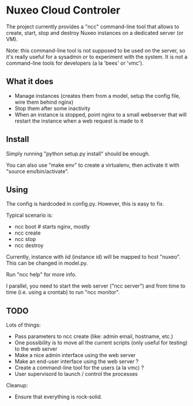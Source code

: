 Nuxeo Cloud Controler
=====================

The project currently provides a "ncc" command-line tool that allows to
create, start, stop and destroy Nuxeo instances on a dedicated server
(or VM). 

Note: this command-line tool is not supposed to be used on the server,
so it's really useful for a sysadmin or to experiment with the system.
It is not a command-line tools for developers (a la 'bees' or 'vmc').

What it does
------------

- Manage instances (creates them from a model, setup the config file,
  wire them behind nginx)
- Stop them after some inactivity
- When an instance is stopped, point nginx to a small webserver that
  will restart the instance when a web request is made to it

Install
-------

Simply running "python setup.py install" should be enough.

You can also use "make env" to create a virtualenv, then activate it
with "source env/bin/activate".

Using
-----

The config is hardcoded in config.py. However, this is easy to fix.

Typical scenario is:

- ncc boot # starts nginx, mostly
- ncc create 
- ncc stop <iid>
- ncc destroy <iid>

Currently, instance with iid (instance id) <iid> will be mapped to host
"nuxeo<iid>". This can be changed in model.py.

Run "ncc help" for more info.

I parallel, you need to start the web server ("ncc server") and from
time to time (i.e. using a crontab) to run "ncc monitor".

TODO
----

Lots of things:

- Pass parameters to ncc create (like: admin email, hostname, etc.)
- One possibility is to move all the current scripts (only useful for
  testing) to the web server
- Make a nice admin interface using the web server
- Make an end-user interface using the web server ?
- Create a command-line tool for the users (a la vmc) ?
- User supervisord to launch / control the processes

Cleanup:

- Ensure that everything is rock-solid.
